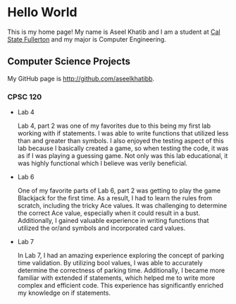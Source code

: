 # Hello World

This is my home page! My name is Aseel Khatib and I am a student at [Cal State Fullerton](http://www.fullerton.edu/) and my major is Computer Engineering.

## Computer Science Projects

My GitHub page is http://github.com/aseelkhatibb.

### CPSC 120

* Lab 4

    Lab 4, part 2 was one of my favorites due to this being my first lab working with if statements. I was able to write functions that utilized  less than and greater than symbols. I also enjoyed the testing aspect of this lab because I basically created a game, so when testing the code, it was as if I was playing a guessing game. Not only was this lab educational, it was highly functional which I believe was verily beneficial.

* Lab 6

    One of my favorite parts of Lab 6, part 2 was getting to play the game Blackjack for the first time. As a result, I had to learn the rules from scratch, including the tricky Ace values. It was challenging to determine the correct Ace value, especially when it could result in a bust. Additionally, I gained valuable experience in writing functions that utilized the or/and symbols and incorporated card values.

* Lab 7

    In Lab 7, I had an amazing experience exploring the concept of parking time validation. By utilizing bool values, I was able to accurately determine the correctness of parking time. Additionally, I became more familiar with extended if statements, which helped me to write more complex and efficient code. This experience has significantly enriched my knowledge on if statements.